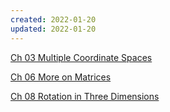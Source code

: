 ```yaml
---
created: 2022-01-20
updated: 2022-01-20
---
```


[Ch 03 Multiple Coordinate Spaces](3D%20Math%20Primer%20For%20Graphics%20and%20Game%20Development/Ch%2003%20Multiple%20Coordinate%20Spaces.md)

[Ch 06 More on Matrices](3D%20Math%20Primer%20For%20Graphics%20and%20Game%20Development/Ch%2006%20More%20on%20Matrices.md)

[Ch 08 Rotation in Three Dimensions](3D%20Math%20Primer%20For%20Graphics%20and%20Game%20Development/Ch%2008%20Rotation%20in%20Three%20Dimensions.md)